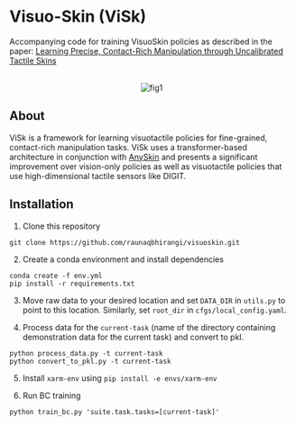 # Visuo-Skin (ViSk)
Accompanying code for training VisuoSkin policies as described in the paper:
[Learning Precise, Contact-Rich Manipulation through Uncalibrated Tactile Skins](https://visuoskin.github.io)
<br><br>
<p align="center">
<img src="https://github.com/user-attachments/assets/4dcc3819-57c9-4059-889d-e1123e816090" align="center" alt="fig1" />
</p>

## About

ViSk is a framework for learning visuotactile policies for fine-grained, contact-rich manipulation tasks. ViSk uses a transformer-based architecture in conjunction with [AnySkin](https://any-skin.github.io) and presents a significant improvement over vision-only policies as well as visuotactile policies that use high-dimensional tactile sensors like DIGIT.

## Installation
1. Clone this repository
```
git clone https://github.com/raunaqbhirangi/visuoskin.git
```

2. Create a conda environment and install dependencies

```
conda create -f env.yml
pip install -r requirements.txt
```

3. Move raw data to your desired location and set `DATA_DIR` in `utils.py` to point to this location. Similarly, set `root_dir` in `cfgs/local_config.yaml`.

4. Process data for the `current-task` (name of the directory containing demonstration data for the current task) and convert to pkl.

```
python process_data.py -t current-task
python convert_to_pkl.py -t current-task
```
5. Install `xarm-env` using `pip install -e envs/xarm-env`

6. Run BC training
```
python train_bc.py 'suite.task.tasks=[current-task]'
```
